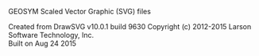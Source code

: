 GEOSYM Scaled Vector Graphic (SVG) files

Created from DrawSVG v10.0.1 build 9630 Copyright (c) 2012-2015 Larson Software Technology, Inc.  
Built on Aug 24 2015
